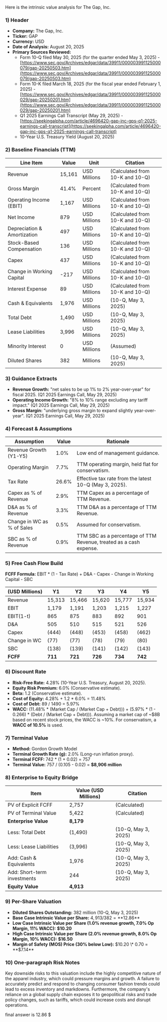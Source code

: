Here is the intrinsic value analysis for The Gap, Inc.

### **1) Header**

*   **Company:** The Gap, Inc.
*   **Ticker:** GAP
*   **Currency:** USD
*   **Date of Analysis:** August 20, 2025
*   **Primary Sources Reviewed:**
    *   Form 10-Q filed May 30, 2025 (for the quarter ended May 3, 2025) - [https://www.sec.gov/Archives/edgar/data/39911/000003991125000079/gap-20250503.htm](https://www.sec.gov/Archives/edgar/data/39911/000003991125000079/gap-20250503.htm)
    *   Form 10-K filed March 18, 2025 (for the fiscal year ended February 1, 2025) - [https://www.sec.gov/Archives/edgar/data/39911/000003991125000029/gap-20250201.htm](https://www.sec.gov/Archives/edgar/data/39911/000003991125000029/gap-20250201.htm)
    *   Q1 2025 Earnings Call Transcript (May 29, 2025) - [https://seekingalpha.com/article/4696420-gap-inc-gps-q1-2025-earnings-call-transcript](https://seekingalpha.com/article/4696420-gap-inc-gps-q1-2025-earnings-call-transcript)
    *   10-Year U.S. Treasury Yield (August 20, 2025)

### **2) Baseline Financials (TTM)**

| Line Item | Value | Unit | Citation |
| --- | --- | --- | --- |
| Revenue | 15,161 | USD Millions | (Calculated from 10-K and 10-Q) |
| Gross Margin | 41.4% | Percent | (Calculated from 10-K and 10-Q) |
| Operating Income (EBIT) | 1,167 | USD Millions | (Calculated from 10-K and 10-Q) |
| Net Income | 879 | USD Millions | (Calculated from 10-K and 10-Q) |
| Depreciation & Amortization | 497 | USD Millions | (Calculated from 10-K and 10-Q) |
| Stock-Based Compensation | 136 | USD Millions | (Calculated from 10-K and 10-Q) |
| Capex | 437 | USD Millions | (Calculated from 10-K and 10-Q) |
| Change in Working Capital | -217 | USD Millions | (Calculated from 10-K and 10-Q) |
| Interest Expense | 89 | USD Millions | (Calculated from 10-K and 10-Q) |
| Cash & Equivalents | 1,976 | USD Millions | (10-Q, May 3, 2025) |
| Total Debt | 1,490 | USD Millions | (10-Q, May 3, 2025) |
| Lease Liabilities | 3,996 | USD Millions | (10-Q, May 3, 2025) |
| Minority Interest | 0 | USD Millions | (Assumed) |
| Diluted Shares | 382 | Millions | (10-Q, May 3, 2025) |

### **3) Guidance Extracts**

*   **Revenue Growth:** "net sales to be up 1% to 2% year-over-year" for fiscal 2025. (Q1 2025 Earnings Call, May 29, 2025)
*   **Operating Income Growth:** "8% to 10% range excluding any tariff impact." (Q1 2025 Earnings Call, May 29, 2025)
*   **Gross Margin:** "underlying gross margin to expand slightly year-over-year". (Q1 2025 Earnings Call, May 29, 2025)

### **4) Forecast & Assumptions**

| Assumption | Value | Rationale |
| --- | --- | --- |
| Revenue Growth (Y1-Y5) | 1.0% | Low end of management guidance. |
| Operating Margin | 7.7% | TTM operating margin, held flat for conservatism. |
| Tax Rate | 26.6% | Effective tax rate from the latest 10-Q (May 3, 2025). |
| Capex as % of Revenue | 2.9% | TTM Capex as a percentage of TTM Revenue. |
| D&A as % of Revenue | 3.3% | TTM D&A as a percentage of TTM Revenue. |
| Change in WC as % of Sales | 0.5% | Assumed for conservatism. |
| SBC as % of Revenue | 0.9% | TTM SBC as a percentage of TTM Revenue, treated as a cash expense. |

### **5) Free Cash Flow Build**

**FCFF Formula:** EBIT * (1 - Tax Rate) + D&A - Capex - Change in Working Capital - SBC

| (USD Millions) | Y1 | Y2 | Y3 | Y4 | Y5 |
| --- | --- | --- | --- | --- | --- |
| Revenue | 15,313 | 15,466 | 15,620 | 15,777 | 15,934 |
| EBIT | 1,179 | 1,191 | 1,203 | 1,215 | 1,227 |
| EBIT(1-t) | 865 | 875 | 883 | 892 | 901 |
| D&A | 505 | 510 | 515 | 521 | 526 |
| Capex | (444) | (448) | (453) | (458) | (462) |
| Change in WC | (77) | (77) | (78) | (79) | (80) |
| SBC | (138) | (139) | (141) | (142) | (143) |
| **FCFF** | **711** | **721** | **726** | **734** | **742** |

### **6) Discount Rate**

*   **Risk-Free Rate:** 4.28% (10-Year U.S. Treasury, August 20, 2025).
*   **Equity Risk Premium:** 6.0% (Conservative estimate).
*   **Beta:** 1.2 (Conservative estimate).
*   **Cost of Equity:** 4.28% + 1.2 * 6.0% = 11.48%
*   **Cost of Debt:** 89 / 1490 = 5.97%
*   **WACC:** (11.48% * (Market Cap / (Market Cap + Debt))) + (5.97% * (1 - 0.266) * (Debt / (Market Cap + Debt))). Assuming a market cap of ~$8B based on recent stock prices, the WACC is ~10%. For conservatism, a **WACC of 10.5%** is used.

### **7) Terminal Value**

*   **Method:** Gordon Growth Model
*   **Terminal Growth Rate (g):** 2.0% (Long-run inflation proxy).
*   **Terminal FCFF:** 742 * (1 + 0.02) = 757
*   **Terminal Value:** 757 / (0.105 - 0.02) = **$8,906 million**

### **8) Enterprise to Equity Bridge**

| Item | Value (USD Millions) | Citation |
| --- | --- | --- |
| PV of Explicit FCFF | 2,757 | (Calculated) |
| PV of Terminal Value | 5,422 | (Calculated) |
| **Enterprise Value** | **8,179** | |
| Less: Total Debt | (1,490) | (10-Q, May 3, 2025) |
| Less: Lease Liabilities | (3,996) | (10-Q, May 3, 2025) |
| Add: Cash & Equivalents | 1,976 | (10-Q, May 3, 2025) |
| Add: Short-term investments | 244 | (10-Q, May 3, 2025) |
| **Equity Value** | **4,913** | |

### **9) Per-Share Valuation**

*   **Diluted Shares Outstanding:** 382 million (10-Q, May 3, 2025)
*   **Base Case Intrinsic Value per Share:** $4,913 / 382 = **$12.86**
*   **Low Case Intrinsic Value per Share (1.0% revenue growth, 7.0% Op Margin, 11% WACC):** **$10.20**
*   **High Case Intrinsic Value per Share (2.0% revenue growth, 8.0% Op Margin, 10% WACC):** **$16.50**
*   **Margin of Safety (MOS) Price (30% below Low):** $10.20 \* 0.70 = **$7.14**

### **10) One-paragraph Risk Notes**

Key downside risks to this valuation include the highly competitive nature of the apparel industry, which could pressure margins and growth. A failure to accurately predict and respond to changing consumer fashion trends could lead to excess inventory and markdowns. Furthermore, the company's reliance on a global supply chain exposes it to geopolitical risks and trade policy changes, such as tariffs, which could increase costs and disrupt operations.

final answer is 12.86 $